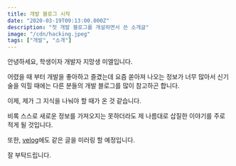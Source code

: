 ```yaml
---
title: 개발 블로그 시작
date: "2020-03-19T09:13:00.000Z"
description: "첫 개발 블로그를 개설하면서 쓴 소개글"
image: "/cdn/hacking.jpeg"
tags: ["개발", "소개"]
---
```


안녕하세요, 학생이자 개발자 지망생 미엘입니다.

어렸을 때 부터 개발을 좋아하고 즐겼는데 요즘 쏟아져 나오는 정보가 너무 많아서 신기술을 익힐 때에는 다른 분들의 개발 블로그를 많이 참고하곤 합니다.

이제, 제가 그 지식을 나눠야 할 때가 온 것 같습니다.

비록 스스로 새로운 정보를 가져오지는 못하더라도 제 나름대로 삽질한 이야기를 주로 적게 될 것입니다.

또한, <a href="https://velog.io" target="_blank">velog</a>에도 같은 글을 미러링 할 예정입니다.

잘 부탁드립니다.

<!-- # Look at this Video: -->

<!-- `youtube:https://www.youtube.com/embed/yk9QgXU9GPQ` -->

<!-- [salted duck eggs](https://en.wikipedia.org/wiki/Salted_duck_egg)

> A salted duck egg is a Chinese preserved food product made by soaking duck
> eggs in brine, or packing each egg in damp, salted charcoal. In Asian
> supermarkets, these eggs are sometimes sold covered in a thick layer of salted
> charcoal paste. The eggs may also be sold with the salted paste removed,
> wrapped in plastic, and vacuum packed. From the salt curing process, the
> salted duck eggs have a briny aroma, a gelatin-like egg white and a
> firm-textured, round yolk that is bright orange-red in color. -->

<!-- ![해킹하고 있는 남자 그림](/cdn/Hacking-Illustration-1536x1025.jpg) -->
